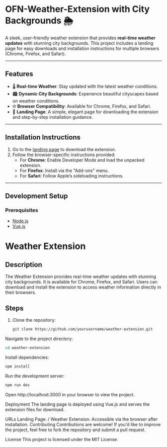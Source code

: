 # OFN-Weather-Extension with City Backgrounds 🌦️

A sleek, user-friendly weather extension that provides **real-time weather updates** with stunning city backgrounds. This project includes a landing page for easy downloads and installation instructions for multiple browsers (Chrome, Firefox, and Safari).

---

## Features
- 🌡️ **Real-time Weather**: Stay updated with the latest weather conditions.
- 🏙️ **Dynamic City Backgrounds**: Experience beautiful cityscapes based on weather conditions.
- 🌐 **Browser Compatibility**: Available for Chrome, Firefox, and Safari.
- 🚀 **Landing Page**: A simple, elegant page for downloading the extension and step-by-step installation guidance.

---
 
## Installation Instructions

1. Go to the [landing page](#) to download the extension.
2. Follow the browser-specific instructions provided:
   - For **Chrome**: Enable Developer Mode and load the unpacked extension.
   - For **Firefox**: Install via the "Add-ons" menu.
   - For **Safari**: Follow Apple’s sideloading instructions.

---


## Development Setup

### Prerequisites
- [Node.js](https://nodejs.org/)
- [Vue.js](https://vuejs.org/)

# Weather Extension

## Description
The Weather Extension provides real-time weather updates with stunning city backgrounds. It is available for Chrome, Firefox, and Safari. Users can download and install the extension to access weather information directly in their browsers.

## Steps

1. Clone the repository:
   ```bash
   git clone https://github.com/yourusername/weather-extension.git
   ```

Navigate to the project directory:
   ```bash
   cd weather-extension
   ```

Install dependencies:
   ```bash
   npm install
   ```

Run the development server:
   ```bash
   npm run dev
   ```



Open http://localhost:3000 in your browser to view the project.

Deployment
The landing page is deployed using Vue.js and serves the extension files for download.

URLs
Landing Page: /
Weather Extension: Accessible via the browser after installation.
Contributing
Contributions are welcome! If you'd like to improve the project, feel free to fork the repository and submit a pull request.

License
This project is licensed under the MIT License.
